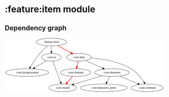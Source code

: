 # :feature:item module
## Dependency graph
![Dependency graph](../../docs/images/graphs/dep_graph_feature_item.svg)
